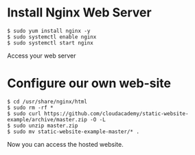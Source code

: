 # Install Nginx Web Server 

```
$ sudo yum install nginx -y 
$ sudo systemctl enable nginx 
$ sudo systemctl start nginx 
```

Access your web server

# Configure our own web-site

```
$ cd /usr/share/nginx/html
$ sudo rm -rf * 
$ sudo curl https://github.com/cloudacademy/static-website-example/archive/master.zip -O -L
$ sudo unzip master.zip
$ sudo mv static-website-example-master/* .
```

Now you can access the hosted website.

